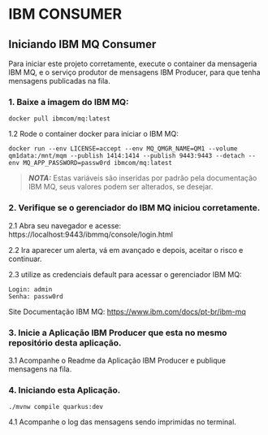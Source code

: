 # IBM CONSUMER

## Iniciando IBM MQ Consumer
Para iniciar este projeto corretamente, execute o container da mensageria IBM MQ,
e o serviço produtor de mensagens IBM Producer, para que tenha mensagens publicadas
na fila.

### 1. Baixe a imagem do IBM MQ:
```shell script
docker pull ibmcom/mq:latest
```
1.2 Rode o container docker para iniciar o IBM MQ:
```shell script
docker run --env LICENSE=accept --env MQ_QMGR_NAME=QM1 --volume qm1data:/mnt/mqm --publish 1414:1414 --publish 9443:9443 --detach --env MQ_APP_PASSWORD=passw0rd ibmcom/mq:latest
```
> **_NOTA:_** Estas variáveis são inseridas por padrão pela documentação IBM MQ, seus valores podem ser alterados, se desejar.

### 2. Verifique se o gerenciador do IBM MQ iniciou corretamente.

2.1 Abra seu navegador e acesse: https://localhost:9443/ibmmq/console/login.html

2.2 Ira aparecer um alerta, vá em avançado e depois, aceitar o risco e continuar.

2.3 utilize as credenciais default para acessar o gerenciador IBM MQ:
```
Login: admin
Senha: passw0rd
```
Site Documentação IBM MQ: https://www.ibm.com/docs/pt-br/ibm-mq

### 3. Inicie a Aplicação IBM Producer que esta no mesmo repositório desta aplicação.

3.1 Acompanhe o Readme da Aplicação IBM Producer e publique mensagens na fila.

### 4. Iniciando esta Aplicação.
```shell script
./mvnw compile quarkus:dev
```
4.1 Acompanhe o log das mensagens sendo imprimidas no terminal.
